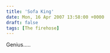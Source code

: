 ```yaml
---
title: 'Sofa King'
date: Mon, 16 Apr 2007 13:58:00 +0000
draft: false
tags: [The firehose]
---
```


Genius.....